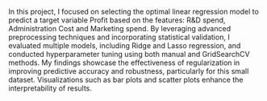 In this project, I focused on selecting the optimal linear regression model to predict a target variable Profit based on the features: R&D spend, Administration Cost and Marketing spend.
By leveraging advanced preprocessing techniques and incorporating statistical validation, I evaluated multiple models, including Ridge and Lasso regression, and conducted hyperparameter tuning using both manual and GridSearchCV methods.
My findings showcase the effectiveness of regularization in improving predictive accuracy and robustness, particularly for this small dataset.
Visualizations such as bar plots and scatter plots enhance the interpretability of results.
